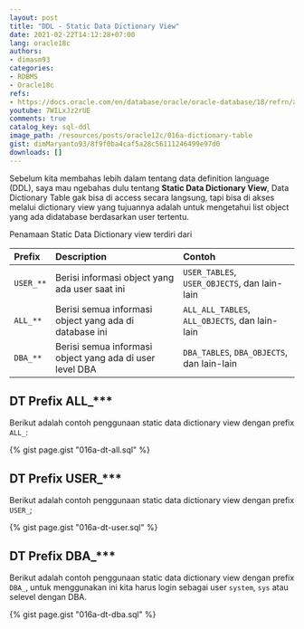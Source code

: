 ```yaml
---
layout: post
title: "DDL - Static Data Dictionary View"
date: 2021-02-22T14:12:28+07:00
lang: oracle18c
authors:
- dimasm93
categories:
- RDBMS
- Oracle18c
refs: 
- https://docs.oracle.com/en/database/oracle/oracle-database/18/refrn/about-static-data-dictionary-views.html#GUID-10024282-6729-4C66-8679-FD653C9C7DE7
youtube: 7WILxJz2rUE
comments: true
catalog_key: sql-ddl
image_path: /resources/posts/oracle12c/016a-dictionary-table
gist: dimMaryanto93/8f9f0ba4caf5a28c56111246499e97d0
downloads: []
---
```


Sebelum kita membahas lebih dalam tentang data definition language (DDL), saya mau ngebahas dulu tentang **Static Data Dictionary View**, Data Dictionary Table gak bisa di access secara langsung, tapi bisa di akses melalui dictionary view yang tujuannya adalah untuk mengetahui list object yang ada didatabase berdasarkan user tertentu.

<!--more-->

Penamaan Static Data Dictionary view terdiri dari

| Prefix    | Description   | Contoh        |
| :---      | :---          | :---          |
| `USER_**` | Berisi informasi object yang ada user saat ini | `USER_TABLES`, `USER_OBJECTS`, dan lain-lain |
| `ALL_**`  | Berisi semua informasi object yang ada di database ini | `ALL_ALL_TABLES`, `ALL_OBJECTS`, dan lain-lain |
| `DBA_**`  | Berisi semua informasi object yang ada di user level DBA | `DBA_TABLES`, `DBA_OBJECTS`, dan lain-lain |

## DT Prefix ALL_***

Berikut adalah contoh penggunaan static data dictionary view dengan prefix `ALL_`:

{% gist page.gist "016a-dt-all.sql" %}

## DT Prefix USER_***

Berikut adalah contoh penggunaan static data dictionary view dengan prefix `USER_`;

{% gist page.gist "016a-dt-user.sql" %}

## DT Prefix DBA_***

Berikut adalah contoh penggunaan static data dictionary view dengan prefix `DBA_`, untuk menggunakan ini kita harus login sebagai user `system`, `sys` atau selevel dengan DBA.

{% gist page.gist "016a-dt-dba.sql" %}
